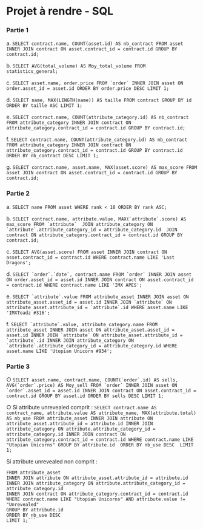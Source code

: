 # Projet à rendre - SQL

### Partie 1

a. ```SELECT contract.name, COUNT(asset.id) AS nb_contract FROM asset INNER JOIN contract ON asset.contract_id = contract.id GROUP BY contract.id;```

b. ```SELECT AVG(total_volume) AS Moy_total_volume FROM statistics_general;```

c. ```SELECT asset.name, order.price FROM `order` INNER JOIN asset ON order.asset_id = asset.id ORDER BY order.price DESC LIMIT 1;```

d. ```SELECT name, MAX(LENGTH(name)) AS taille FROM contract GROUP BY id ORDER BY taille ASC LIMIT 1;```

e. ```SELECT contract.name, COUNT(attribute_category.id) AS nb_contract FROM attribute_category INNER JOIN contract ON attribute_category.contract_id = contract.id GROUP BY contract.id;```

f. ```SELECT contract.name, COUNT(attribute_category.id) AS nb_contract FROM attribute_category INNER JOIN contract ON attribute_category.contract_id = contract.id GROUP BY contract.id ORDER BY nb_contract DESC LIMIT 1;```

g. ```SELECT contract.name, asset.name, MAX(asset.score) AS max_score FROM asset JOIN contract ON asset.contract_id = contract.id GROUP BY contract.id;```

### Partie 2

a. ```SELECT name FROM asset WHERE rank < 10 ORDER BY rank ASC;```

b. ```SELECT contract.name, attribute.value, MAX(`attribute`.score) AS max_score FROM `attribute` 
JOIN attribute_category ON `attribute`.attribute_category_id = attribute_category.id 
JOIN contract ON attribute_category.contract_id = contract.id
GROUP BY contract.id;``` 

c. ```SELECT AVG(asset.score) FROM asset INNER JOIN contract ON asset.contract_id = contract.id WHERE contract.name LIKE 'Last Dragons';```

d. ```SELECT `order`.`date`, contract.name FROM `order` INNER JOIN asset ON order.asset_id = asset.id INNER JOIN contract ON asset.contract_id = contract.id WHERE contract.name LIKE 'IMX APES';```

e. ```SELECT `attribute`.value FROM attribute_asset
INNER JOIN asset ON attribute_asset.asset_id = asset.id
INNER JOIN `attribute` ON attribute_asset.attribute_id = `attribute`.id
WHERE asset.name LIKE 'IMXToadz #316';```

f. ```SELECT `attribute`.value, attribute_category.name FROM attribute_asset
INNER JOIN asset ON attribute_asset.asset_id = asset.id
INNER JOIN `attribute` ON attribute_asset.attribute_id = `attribute`.id
INNER JOIN attribute_category ON `attribute`.attribute_category_id = attribute_category.id
WHERE asset.name LIKE 'Utopian Unicorn #934';```

### Partie 3

○ ```SELECT asset.name, contract.name, COUNT(`order`.id) AS sells, AVG(`order`.price) AS Moy_sell FROM `order`
INNER JOIN asset ON `order`.asset_id = asset.id
INNER JOIN contract ON asset.contract_id = contract.id
GROUP BY asset.id
ORDER BY sells DESC
LIMIT 1;```

○ Si attribute unrevealed comprit : ```SELECT contract.name AS contract_name, attribute.value AS attribute_name, MAX(attribute.total) AS nb_use
FROM attribute_asset
INNER JOIN attribute ON attribute_asset.attribute_id = attribute.id
INNER JOIN attribute_category ON attribute.attribute_category_id = attribute_category.id
INNER JOIN contract ON attribute_category.contract_id = contract.id
WHERE contract.name LIKE "Utopian Unicorns"
GROUP BY attribute.id 
ORDER BY nb_use DESC 
LIMIT 1;```

Si attribute unrevealed non comprit :
```SELECT contract.name AS contract_name, attribute.value AS attribute_name, MAX(attribute.total) AS nb_use
FROM attribute_asset
INNER JOIN attribute ON attribute_asset.attribute_id = attribute.id
INNER JOIN attribute_category ON attribute.attribute_category_id = attribute_category.id
INNER JOIN contract ON attribute_category.contract_id = contract.id
WHERE contract.name LIKE "Utopian Unicorns" AND attribute.value != "Unrevealed"
GROUP BY attribute.id 
ORDER BY nb_use DESC 
LIMIT 1;```
